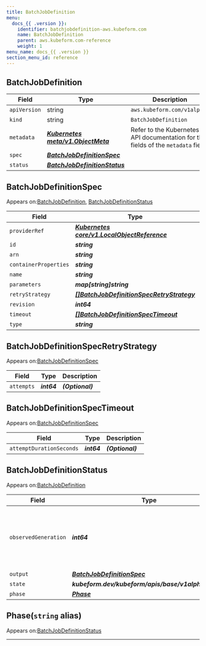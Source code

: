```yaml
---
title: BatchJobDefinition
menu:
  docs_{{ .version }}:
    identifier: batchjobdefinition-aws.kubeform.com
    name: BatchJobDefinition
    parent: aws.kubeform.com-reference
    weight: 1
menu_name: docs_{{ .version }}
section_menu_id: reference
---
```


## BatchJobDefinition
| Field | Type | Description |
| ------ | ----- | ----------- |
| `apiVersion` | string | `aws.kubeform.com/v1alpha1` |
|    `kind` | string | `BatchJobDefinition` |
| `metadata` | ***[Kubernetes meta/v1.ObjectMeta](https://kubernetes.io/docs/reference/generated/kubernetes-api/v1.13/#objectmeta-v1-meta)***|Refer to the Kubernetes API documentation for the fields of the `metadata` field.|
| `spec` | ***[BatchJobDefinitionSpec](#batchjobdefinitionspec)***||
| `status` | ***[BatchJobDefinitionStatus](#batchjobdefinitionstatus)***||
## BatchJobDefinitionSpec

Appears on:[BatchJobDefinition](#batchjobdefinition), [BatchJobDefinitionStatus](#batchjobdefinitionstatus)

| Field | Type | Description |
| ------ | ----- | ----------- |
| `providerRef` | ***[Kubernetes core/v1.LocalObjectReference](https://kubernetes.io/docs/reference/generated/kubernetes-api/v1.13/#localobjectreference-v1-core)***||
| `id` | ***string***||
| `arn` | ***string***| ***(Optional)*** |
| `containerProperties` | ***string***| ***(Optional)*** |
| `name` | ***string***||
| `parameters` | ***map[string]string***| ***(Optional)*** |
| `retryStrategy` | ***[[]BatchJobDefinitionSpecRetryStrategy](#batchjobdefinitionspecretrystrategy)***| ***(Optional)*** |
| `revision` | ***int64***| ***(Optional)*** |
| `timeout` | ***[[]BatchJobDefinitionSpecTimeout](#batchjobdefinitionspectimeout)***| ***(Optional)*** |
| `type` | ***string***||
## BatchJobDefinitionSpecRetryStrategy

Appears on:[BatchJobDefinitionSpec](#batchjobdefinitionspec)

| Field | Type | Description |
| ------ | ----- | ----------- |
| `attempts` | ***int64***| ***(Optional)*** |
## BatchJobDefinitionSpecTimeout

Appears on:[BatchJobDefinitionSpec](#batchjobdefinitionspec)

| Field | Type | Description |
| ------ | ----- | ----------- |
| `attemptDurationSeconds` | ***int64***| ***(Optional)*** |
## BatchJobDefinitionStatus

Appears on:[BatchJobDefinition](#batchjobdefinition)

| Field | Type | Description |
| ------ | ----- | ----------- |
| `observedGeneration` | ***int64***| ***(Optional)*** Resource generation, which is updated on mutation by the API Server.|
| `output` | ***[BatchJobDefinitionSpec](#batchjobdefinitionspec)***| ***(Optional)*** |
| `state` | ***kubeform.dev/kubeform/apis/base/v1alpha1.State***| ***(Optional)*** |
| `phase` | ***[Phase](#phase)***| ***(Optional)*** |
## Phase(`string` alias)

Appears on:[BatchJobDefinitionStatus](#batchjobdefinitionstatus)

---
